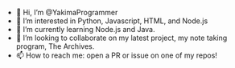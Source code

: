- 👋 Hi, I’m @YakimaProgrammer
- 👀 I’m interested in Python, Javascript, HTML, and Node.js
- 🌱 I’m currently learning Node.js and Java.
- 💞️ I’m looking to collaborate on my latest project, my note taking program, The Archives.
- 📫 How to reach me: open a PR or issue on one of my repos!
